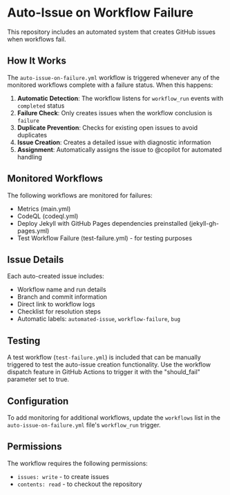 # Auto-Issue on Workflow Failure

This repository includes an automated system that creates GitHub issues when workflows fail.

## How It Works

The `auto-issue-on-failure.yml` workflow is triggered whenever any of the monitored workflows complete with a failure status. When this happens:

1. **Automatic Detection**: The workflow listens for `workflow_run` events with `completed` status
2. **Failure Check**: Only creates issues when the workflow conclusion is `failure`
3. **Duplicate Prevention**: Checks for existing open issues to avoid duplicates
4. **Issue Creation**: Creates a detailed issue with diagnostic information
5. **Assignment**: Automatically assigns the issue to @copilot for automated handling

## Monitored Workflows

The following workflows are monitored for failures:
- Metrics (main.yml)
- CodeQL (codeql.yml) 
- Deploy Jekyll with GitHub Pages dependencies preinstalled (jekyll-gh-pages.yml)
- Test Workflow Failure (test-failure.yml) - for testing purposes

## Issue Details

Each auto-created issue includes:
- Workflow name and run details
- Branch and commit information
- Direct link to workflow logs
- Checklist for resolution steps
- Automatic labels: `automated-issue`, `workflow-failure`, `bug`

## Testing

A test workflow (`test-failure.yml`) is included that can be manually triggered to test the auto-issue creation functionality. Use the workflow dispatch feature in GitHub Actions to trigger it with the "should_fail" parameter set to true.

## Configuration

To add monitoring for additional workflows, update the `workflows` list in the `auto-issue-on-failure.yml` file's `workflow_run` trigger.

## Permissions

The workflow requires the following permissions:
- `issues: write` - to create issues
- `contents: read` - to checkout the repository
